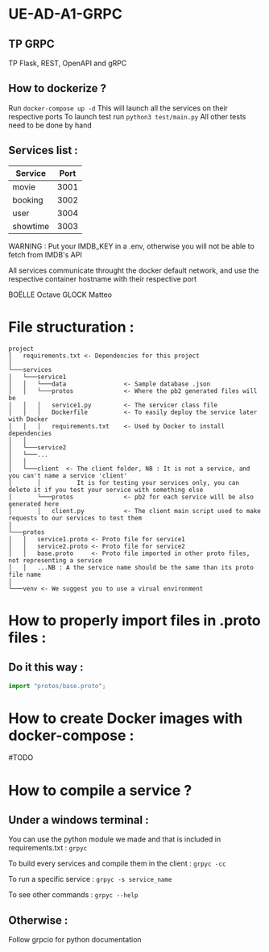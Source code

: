 # UE-AD-A1-GRPC

## TP GRPC

TP Flask, REST, OpenAPI and gRPC

## How to dockerize ?

Run ```docker-compose up -d```
This will launch all the services on their respective ports
To launch test run ```python3 test/main.py```
All other tests need to be done by hand

## Services list :

| Service  | Port |
|----------|------|
| movie    | 3001 |
| booking  | 3002 |
| user     | 3004 |
| showtime | 3003 |

WARNING : Put your IMDB_KEY in a .env, otherwise you will not be able to fetch from IMDB's API

All services communicate throught the docker default network, and use the respective container hostname with their respective port

BOËLLE Octave
GLOCK Matteo

# File structuration :

```
project
│   requirements.txt <- Dependencies for this project
│
└───services
│   └───service1
│   │   └───data                <- Sample database .json
│   │   └───protos              <- Where the pb2 generated files will be
│   │   │   service1.py         <- The servicer class file
│   │   │   Dockerfile          <- To easily deploy the service later with Docker
│   │   │   requirements.txt    <- Used by Docker to install dependencies
│   │
│   └───service2
│   └───...
│   │
│   └───client  <- The client folder, NB : It is not a service, and you can't name a service 'client'
│       │          It is for testing your services only, you can delete it if you test your service with something else
│       └───protos              <- pb2 for each service will be also generated here
│       │   client.py           <- The client main script used to make requests to our services to test them
│
└───protos
│   │   service1.proto <- Proto file for service1
│   │   service2.proto <- Proto file for service2
│   │   base.proto     <- Proto file imported in other proto files, not representing a service
│   │   ...NB : A the service name should be the same than its proto file name
│
└───venv <- We suggest you to use a virual environment

```

# How to properly import files in .proto files :

## Do it this way :

```python
import "protos/base.proto";
```

# How to create Docker images with docker-compose :

#TODO

# How to compile a service ?

## Under a windows terminal :

You can use the python module we made and that is included in requirements.txt : `grpyc`

To build every services and compile them in the client :
`grpyc -cc`

To run a specific service :
`grpyc -s service_name`

To see other commands :
`grpyc --help`

## Otherwise :

Follow grpcio for python documentation
